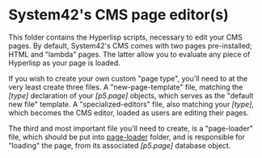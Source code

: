 System42's CMS page editor(s)
========

This folder contains the Hyperlisp scripts, necessary to edit your CMS pages. By default, System42's CMS comes with two pages
pre-installed; HTML and "lambda" pages. The latter allow you to evaluate any piece of Hyperlisp as your page is loaded.

If you wish to create your own custom "page type", you'll need to at the very least create three files. A "new-page-template"
file, matching the *[type]* declaration of your *[p5.page]* objects, which serves as the "default new file" template.
A "specialized-editors" file, also matching your *[type]*, which becomes the CMS editor, loaded as users are editing their
pages.

The third and most important file you'll need to create, is a "page-loader" file, which should be put 
into [page-loader](/core/p5.webapp/system42/apps/cms/page-loader/) folder, and is responsible for "loading" the page, from its
associated *[p5.page]* database object.
